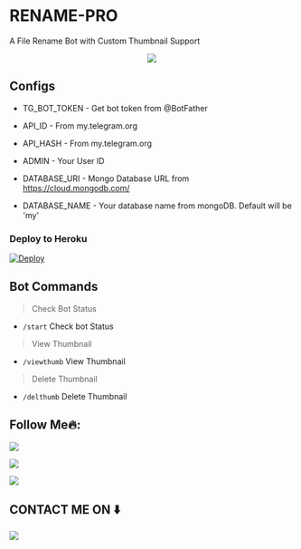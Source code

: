 # RENAME-PRO




A File Rename Bot with Custom Thumbnail Support



<p align="center">
  <a href="https://www.python.org">
    <img src="http://ForTheBadge.com/images/badges/made-with-python.svg">

  </a>
</p>
</p>






## Configs 

* TG_BOT_TOKEN  - Get bot token from @BotFather

* API_ID        - From my.telegram.org 

* API_HASH      - From my.telegram.org 

* ADMIN         - Your User ID 

* DATABASE_URI  - Mongo Database URL from https://cloud.mongodb.com/

* DATABASE_NAME  - Your database name from mongoDB. Default will be 'my'


### Deploy to Heroku
[![Deploy](https://www.herokucdn.com/deploy/button.svg)](https://heroku.com/deploy?template=https://github.com/Btmanjusms/RENAME-PRO2)



## Bot Commands
> Check Bot Status
* `/start` Check bot Status
> View Thumbnail 
* `/viewthumb` View Thumbnail 
> Delete Thumbnail
* `/delthumb` Delete Thumbnail



## Follow Me🔥:


<p align="left">
<a href="https://t.me/+4BCzLkyATjswNTA1"><img src="https://img.shields.io/badge/Join%20Our%20Group-Vivek%20Tomar-darkblue?style=for-the-badge&logo=telegram"></a>
</p>
<p align="left">
<a href="https://github.com/im-vivektomar"><img src="https://img.shields.io/badge/GitHub-Follow%20on%20GitHub-inactive.svg?style=for-the-badge&logo=github"></a>
</p>
<p align="left">
<a href="https://instagram.com/ch.vivek_tomar"><img src="https://img.shields.io/badge/Instagram-Vivek Tomar-magenta?style=for-the-badge&logo=instagram"></a>
</p>

##  CONTACT ME ON ⬇️ 

<p align="left">
<a href="https://t.me/ChVivekTomar"><img src="https://img.shields.io/badge/My%20TG%20ID-Vivek%20Tomar-darkblue?style=for-the-badge&logo=telegram"></a>
</p>
